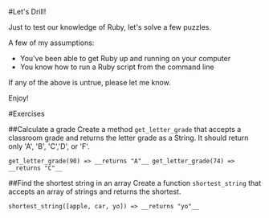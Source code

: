 #Let's Drill!

Just to test our knowledge of Ruby, let's solve a few puzzles.

A few of my assumptions:
- You've been able to get Ruby up and running on your computer
- You know how to run a Ruby script from the command line

If any of the above is untrue, please let me know.

Enjoy!


#Exercises

##Calculate a grade
Create a method `get_letter_grade` that accepts a classroom grade and returns the letter grade as a String. It should return only 'A', 'B', 'C','D', or 'F'.

``
get_letter_grade(90) => __returns "A"__
get_letter_grade(74) => __returns "C"__
``

##Find the shortest string in an array
Create a function `shortest_string` that accepts an array of strings and returns the shortest.

``
shortest_string([apple, car, yo]) => __returns "yo"__
``
